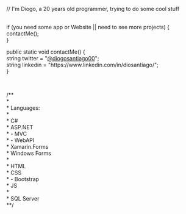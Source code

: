 // I'm Diogo, a 20 years old programmer, trying to do some cool stuff<br />
<br />
<p>if (you need some app or Website || need to see more projects)
{<br />
  contactMe();<br />
}</p>

<p>public static void contactMe()
{<br />
  string twitter = "<a href="https://twitter.com/diogosantiago00">@diogosantiago00</a>";<br />
  string linkedin = "https://www.linkedin.com/in/diosantiago/";<br />
}</p>
<br />

<p>/**<br />
*<br />
* Languages:<br />
*<br />
* C#<br />
* ASP.NET<br />
*    - MVC<br />
*    - WebAPI<br />
* Xamarin.Forms<br />
* Windows Forms<br />
*<br />
* HTML<br />
* CSS<br />
*    - Bootstrap<br />
* JS<br />
*<br />
* SQL Server<br />
**/</p>
